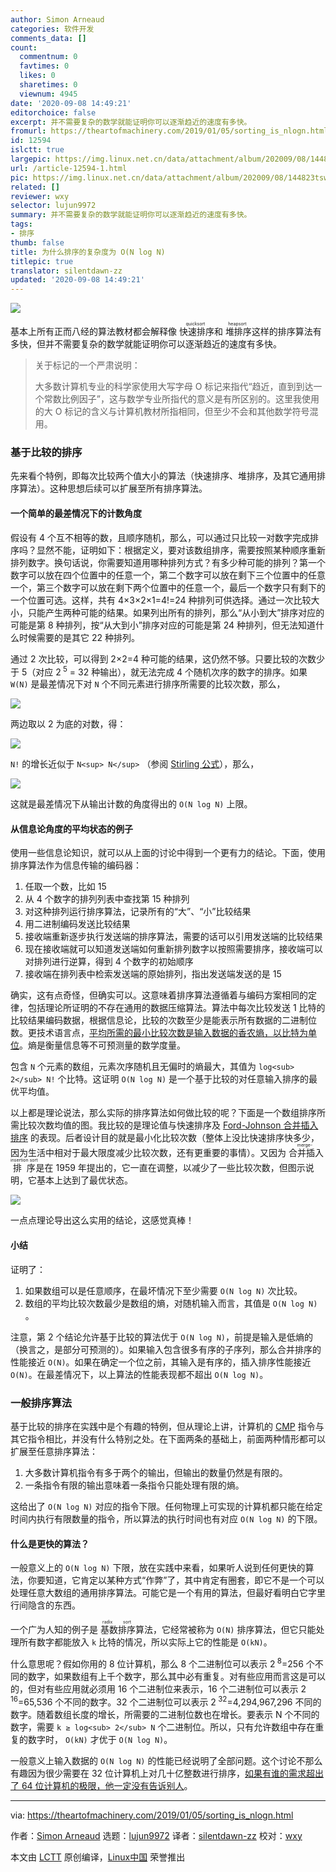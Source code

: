 ```yaml
---
author: Simon Arneaud
categories: 软件开发
comments_data: []
count:
  commentnum: 0
  favtimes: 0
  likes: 0
  sharetimes: 0
  viewnum: 4945
date: '2020-09-08 14:49:21'
editorchoice: false
excerpt: 并不需要复杂的数学就能证明你可以逐渐趋近的速度有多快。
fromurl: https://theartofmachinery.com/2019/01/05/sorting_is_nlogn.html
id: 12594
islctt: true
largepic: https://img.linux.net.cn/data/attachment/album/202009/08/144823tswv2o6i36w33obw.jpg
url: /article-12594-1.html
pic: https://img.linux.net.cn/data/attachment/album/202009/08/144823tswv2o6i36w33obw.jpg.thumb.jpg
related: []
reviewer: wxy
selector: lujun9972
summary: 并不需要复杂的数学就能证明你可以逐渐趋近的速度有多快。
tags:
- 排序
thumb: false
title: 为什么排序的复杂度为 O(N log N)
titlepic: true
translator: silentdawn-zz
updated: '2020-09-08 14:49:21'
---
```


![](/data/attachment/album/202009/08/144823tswv2o6i36w33obw.jpg)


基本上所有正而八经的算法教材都会解释像<ruby> 快速排序 <rt>  quicksort </rt></ruby>和<ruby> 堆排序 <rt>  heapsort </rt></ruby>这样的排序算法有多快，但并不需要复杂的数学就能证明你可以逐渐趋近的速度有多快。



> 
> 关于标记的一个严肃说明：
> 
> 
> 大多数计算机专业的科学家使用大写字母 O 标记来指代“趋近，直到到达一个常数比例因子”，这与数学专业所指代的意义是有所区别的。这里我使用的大 O 标记的含义与计算机教材所指相同，但至少不会和其他数学符号混用。
> 
> 
> 


### 基于比较的排序


先来看个特例，即每次比较两个值大小的算法（快速排序、堆排序，及其它通用排序算法）。这种思想后续可以扩展至所有排序算法。


#### 一个简单的最差情况下的计数角度


假设有 4 个互不相等的数，且顺序随机，那么，可以通过只比较一对数字完成排序吗？显然不能，证明如下：根据定义，要对该数组排序，需要按照某种顺序重新排列数字。换句话说，你需要知道用哪种排列方式？有多少种可能的排列？第一个数字可以放在四个位置中的任意一个，第二个数字可以放在剩下三个位置中的任意一个，第三个数字可以放在剩下两个位置中的任意一个，最后一个数字只有剩下的一个位置可选。这样，共有 4×3×2×1=4!=24 种排列可供选择。通过一次比较大小，只能产生两种可能的结果。如果列出所有的排列，那么“从小到大”排序对应的可能是第 8 种排列，按“从大到小”排序对应的可能是第 24 种排列，但无法知道什么时候需要的是其它 22 种排列。


通过 2 次比较，可以得到 2×2=4 种可能的结果，这仍然不够。只要比较的次数少于 5（对应 2<sup> 5</sup> = 32 种输出），就无法完成 4 个随机次序的数字的排序。如果 `W(N)` 是最差情况下对 `N` 个不同元素进行排序所需要的比较次数，那么，


![](/data/attachment/album/202009/08/143429dgwzsgzoucdwg23x.png)


两边取以 2 为底的对数，得：


![](/data/attachment/album/202009/08/143503q0dqdmudmddxumkm.png)


`N!` 的增长近似于 `N<sup> N</sup>` （参阅 [Stirling 公式](http://hyperphysics.phy-astr.gsu.edu/hbase/Math/stirling.html)），那么，


![](/data/attachment/album/202009/08/143605i2wper7gg7o7eep2.png)


这就是最差情况下从输出计数的角度得出的 `O(N log N)` 上限。


#### 从信息论角度的平均状态的例子


使用一些信息论知识，就可以从上面的讨论中得到一个更有力的结论。下面，使用排序算法作为信息传输的编码器：


1. 任取一个数，比如 15
2. 从 4 个数字的排列列表中查找第 15 种排列
3. 对这种排列运行排序算法，记录所有的“大”、“小”比较结果
4. 用二进制编码发送比较结果
5. 接收端重新逐步执行发送端的排序算法，需要的话可以引用发送端的比较结果
6. 现在接收端就可以知道发送端如何重新排列数字以按照需要排序，接收端可以对排列进行逆算，得到 4 个数字的初始顺序
7. 接收端在排列表中检索发送端的原始排列，指出发送端发送的是 15


确实，这有点奇怪，但确实可以。这意味着排序算法遵循着与编码方案相同的定律，包括理论所证明的不存在通用的数据压缩算法。算法中每次比较发送 1 比特的比较结果编码数据，根据信息论，比较的次数至少是能表示所有数据的二进制位数。更技术语言点，[平均所需的最小比较次数是输入数据的香农熵，以比特为单位](https://en.wikipedia.org/wiki/Shannon%27s_source_coding_theorem)。熵是衡量信息等不可预测量的数学度量。


包含 `N` 个元素的数组，元素次序随机且无偏时的熵最大，其值为 `log<sub> 2</sub>​ N!` 个比特。这证明 `O(N log N)` 是一个基于比较的对任意输入排序的最优平均值。


以上都是理论说法，那么实际的排序算法如何做比较的呢？下面是一个数组排序所需比较次数均值的图。我比较的是理论值与快速排序及 [Ford-Johnson 合并插入排序](https://en.wikipedia.org/wiki/Merge-insertion_sort) 的表现。后者设计目的就是最小化比较次数（整体上没比快速排序快多少，因为生活中相对于最大限度减少比较次数，还有更重要的事情）。又因为<ruby> 合并插入排序 <rt>  merge-insertion sort </rt></ruby>是在 1959 年提出的，它一直在调整，以减少了一些比较次数，但图示说明，它基本上达到了最优状态。


![](/data/attachment/album/202009/08/143905e64g336g9134g4wu.png)


一点点理论导出这么实用的结论，这感觉真棒！


#### 小结


证明了：


1. 如果数组可以是任意顺序，在最坏情况下至少需要 `O(N log N)` 次比较。
2. 数组的平均比较次数最少是数组的熵，对随机输入而言，其值是 `O(N log N)` 。


注意，第 2 个结论允许基于比较的算法优于 `O(N log N)`，前提是输入是低熵的（换言之，是部分可预测的）。如果输入包含很多有序的子序列，那么合并排序的性能接近 `O(N)`。如果在确定一个位之前，其输入是有序的，插入排序性能接近 `O(N)`。在最差情况下，以上算法的性能表现都不超出 `O(N log N)`。


### 一般排序算法


基于比较的排序在实践中是个有趣的特例，但从理论上讲，计算机的 [CMP](https://c9x.me/x86/html/file_module_x86_id_35.html) 指令与其它指令相比，并没有什么特别之处。在下面两条的基础上，前面两种情形都可以扩展至任意排序算法：


1. 大多数计算机指令有多于两个的输出，但输出的数量仍然是有限的。
2. 一条指令有限的输出意味着一条指令只能处理有限的熵。


这给出了 `O(N log N)` 对应的指令下限。任何物理上可实现的计算机都只能在给定时间内执行有限数量的指令，所以算法的执行时间也有对应 `O(N log N)` 的下限。


#### 什么是更快的算法？


一般意义上的 `O(N log N)` 下限，放在实践中来看，如果听人说到任何更快的算法，你要知道，它肯定以某种方式“作弊”了，其中肯定有圈套，即它不是一个可以处理任意大数组的通用排序算法。可能它是一个有用的算法，但最好看明白它字里行间隐含的东西。


一个广为人知的例子是<ruby> 基数排序 <rt>  radix sort </rt></ruby>算法，它经常被称为 `O(N)` 排序算法，但它只能处理所有数字都能放入 `k` 比特的情况，所以实际上它的性能是 `O(kN)`。


什么意思呢？假如你用的 8 位计算机，那么 8 个二进制位可以表示 2<sup> 8</sup>=256 个不同的数字，如果数组有上千个数字，那么其中必有重复。对有些应用而言这是可以的，但对有些应用就必须用 16 个二进制位来表示，16 个二进制位可以表示 2<sup> 16</sup>=65,536 个不同的数字。32 个二进制位可以表示 2<sup> 32</sup>=4,294,967,296 不同的数字。随着数组长度的增长，所需要的二进制位数也在增长。要表示 N 个不同的数字，需要 `k ≥ log<sub> 2</sub>​ N` 个二进制位。所以，只有允许数组中存在重复的数字时， `O(kN)` 才优于 `O(N log N)`。


一般意义上输入数据的 `O(N log N)` 的性能已经说明了全部问题。这个讨论不那么有趣因为很少需要在 32 位计算机上对几十亿整数进行排序，[如果有谁的需求超出了 64 位计算机的极限，他一定没有告诉别人](https://sortbenchmark.org/)。




---


via: <https://theartofmachinery.com/2019/01/05/sorting_is_nlogn.html>


作者：[Simon Arneaud](https://theartofmachinery.com) 选题：[lujun9972](https://github.com/lujun9972) 译者：[silentdawn-zz](https://github.com/silentdawn-zz) 校对：[wxy](https://github.com/wxy)


本文由 [LCTT](https://github.com/LCTT/TranslateProject) 原创编译，[Linux中国](https://linux.cn/) 荣誉推出